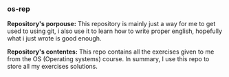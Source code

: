 ### os-rep
**Repository's porpouse:**
This repository is mainly just a way for me to get used to using git, i also use it to learn how to write proper english, hopefully what i just wrote is good enough.

**Repository's contentes:**
This repo contains all the exercises given to me from the OS (Operating systems) course.
In summary, I use this repo to store all my exercises solutions.


